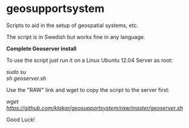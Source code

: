 geosupportsystem
================

Scripts to aid in the setup of geospatial systems, etc.

The script is in Swedish but works fine in any language.

<b>Complete Geoserver install</b>

To use the script just run it on a Linux Ubuntu 12.04 Server as root:

<i>sudo su<br>
sh geoserver.sh</i>

Use the "RAW" link and wget to copy the script to the server first:

<i>wget https://github.com/klakar/geosupportsystem/raw/master/geoserver.sh</i>

Good Luck!
